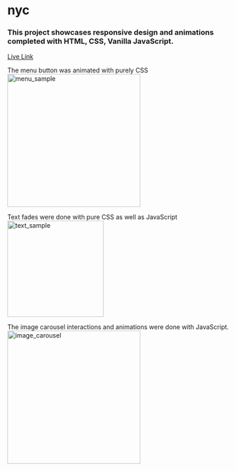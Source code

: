 # nyc

### This project showcases responsive design and animations completed with HTML, CSS, Vanilla JavaScript.
<a href="https://nyc-site-showcase.netlify.app/" target="_blank">Live Link</a>

The menu button was animated with purely CSS
<br>
<img width="300" alt="menu_sample" src="https://github.com/adwyre/nyc/assets/44531434/19cb5891-080f-4aad-913c-eae602248b87">

Text fades were done with pure CSS as well as JavaScript
<br>
<img width="217" alt="text_sample" src="https://github.com/adwyre/nyc/assets/44531434/84651339-319c-4ba0-9845-7e166364cb47">

The image carousel interactions and animations were done with JavaScript.
<br>
<img width="300" alt="image_carousel" src="https://github.com/adwyre/nyc/assets/44531434/fea0c207-6e66-49ad-9d6b-892357dd23cd">
